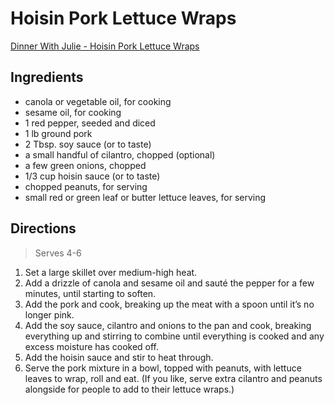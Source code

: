 # Hoisin Pork Lettuce Wraps

[Dinner With Julie - Hoisin Pork Lettuce Wraps](http://www.dinnerwithjulie.com/recipe/hoisin-pork-lettuce-wraps/)

## Ingredients
- canola or vegetable oil, for cooking
- sesame oil, for cooking
- 1 red pepper, seeded and diced
- 1 lb ground pork
- 2 Tbsp. soy sauce (or to taste)
- a small handful of cilantro, chopped (optional)
- a few green onions, chopped
- 1/3 cup hoisin sauce (or to taste)
- chopped peanuts, for serving
- small red or green leaf or butter lettuce leaves, for serving

## Directions
> Serves 4-6

1. Set a large skillet over medium-high heat.
2. Add a drizzle of canola and sesame oil and sauté the pepper for a few minutes, until starting to soften.
3. Add the pork and cook, breaking up the meat with a spoon until it’s no longer pink.
4. Add the soy sauce, cilantro and onions to the pan and cook, breaking everything up and stirring to combine until everything is cooked and any excess moisture has cooked off.
5. Add the hoisin sauce and stir to heat through.
6. Serve the pork mixture in a bowl, topped with peanuts, with lettuce leaves to wrap, roll and eat. (If you like, serve extra cilantro and peanuts alongside for people to add to their lettuce wraps.)
